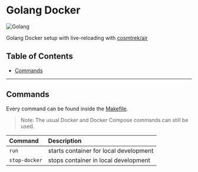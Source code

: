 # Golang Docker

<img alt="Golang" src="https://img.shields.io/badge/-Golang-informational?style=for-the-badge&logo=go&logoColor=white&color=00ADD8" />

Golang Docker setup with live-reloading with [cosmtrek/air](https://github.com/cosmtrek/air)

## Table of Contents

* [Commands](#Commands)
---

## Commands

Every command can be found inside the [Makefile](Makefile).

> Note: The usual Docker and Docker Compose commands can still be used.

| Command                    | Description                            |
|:---------------------------|:---------------------------------------|
| ``run``                    | starts container for local development |
| ``stop-docker``            | stops container in local development   |

